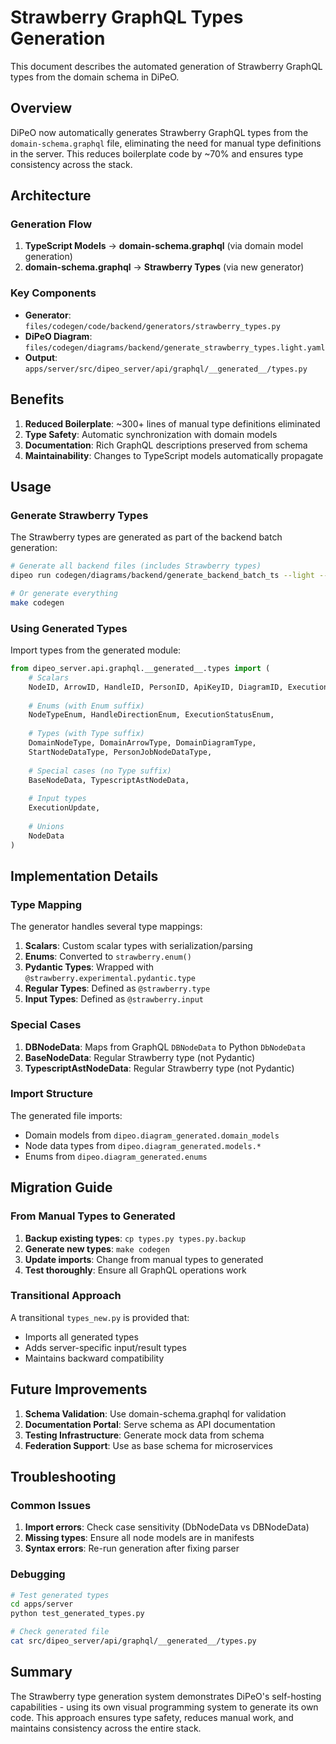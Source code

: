# Strawberry GraphQL Types Generation

This document describes the automated generation of Strawberry GraphQL types from the domain schema in DiPeO.

## Overview

DiPeO now automatically generates Strawberry GraphQL types from the `domain-schema.graphql` file, eliminating the need for manual type definitions in the server. This reduces boilerplate code by ~70% and ensures type consistency across the stack.

## Architecture

### Generation Flow

1. **TypeScript Models** → **domain-schema.graphql** (via domain model generation)
2. **domain-schema.graphql** → **Strawberry Types** (via new generator)

### Key Components

- **Generator**: `files/codegen/code/backend/generators/strawberry_types.py`
- **DiPeO Diagram**: `files/codegen/diagrams/backend/generate_strawberry_types.light.yaml`
- **Output**: `apps/server/src/dipeo_server/api/graphql/__generated__/types.py`

## Benefits

1. **Reduced Boilerplate**: ~300+ lines of manual type definitions eliminated
2. **Type Safety**: Automatic synchronization with domain models
3. **Documentation**: Rich GraphQL descriptions preserved from schema
4. **Maintainability**: Changes to TypeScript models automatically propagate

## Usage

### Generate Strawberry Types

The Strawberry types are generated as part of the backend batch generation:

```bash
# Generate all backend files (includes Strawberry types)
dipeo run codegen/diagrams/backend/generate_backend_batch_ts --light --debug --no-browser

# Or generate everything
make codegen
```

### Using Generated Types

Import types from the generated module:

```python
from dipeo_server.api.graphql.__generated__.types import (
    # Scalars
    NodeID, ArrowID, HandleID, PersonID, ApiKeyID, DiagramID, ExecutionID, JSONScalar,
    
    # Enums (with Enum suffix)
    NodeTypeEnum, HandleDirectionEnum, ExecutionStatusEnum,
    
    # Types (with Type suffix)
    DomainNodeType, DomainArrowType, DomainDiagramType,
    StartNodeDataType, PersonJobNodeDataType,
    
    # Special cases (no Type suffix)
    BaseNodeData, TypescriptAstNodeData,
    
    # Input types
    ExecutionUpdate,
    
    # Unions
    NodeData
)
```

## Implementation Details

### Type Mapping

The generator handles several type mappings:

1. **Scalars**: Custom scalar types with serialization/parsing
2. **Enums**: Converted to `strawberry.enum()`
3. **Pydantic Types**: Wrapped with `@strawberry.experimental.pydantic.type`
4. **Regular Types**: Defined as `@strawberry.type`
5. **Input Types**: Defined as `@strawberry.input`

### Special Cases

1. **DBNodeData**: Maps from GraphQL `DBNodeData` to Python `DbNodeData`
2. **BaseNodeData**: Regular Strawberry type (not Pydantic)
3. **TypescriptAstNodeData**: Regular Strawberry type (not Pydantic)

### Import Structure

The generated file imports:
- Domain models from `dipeo.diagram_generated.domain_models`
- Node data types from `dipeo.diagram_generated.models.*`
- Enums from `dipeo.diagram_generated.enums`

## Migration Guide

### From Manual Types to Generated

1. **Backup existing types**: `cp types.py types.py.backup`
2. **Generate new types**: `make codegen`
3. **Update imports**: Change from manual types to generated
4. **Test thoroughly**: Ensure all GraphQL operations work

### Transitional Approach

A transitional `types_new.py` is provided that:
- Imports all generated types
- Adds server-specific input/result types
- Maintains backward compatibility

## Future Improvements

1. **Schema Validation**: Use domain-schema.graphql for validation
2. **Documentation Portal**: Serve schema as API documentation
3. **Testing Infrastructure**: Generate mock data from schema
4. **Federation Support**: Use as base schema for microservices

## Troubleshooting

### Common Issues

1. **Import errors**: Check case sensitivity (DbNodeData vs DBNodeData)
2. **Missing types**: Ensure all node models are in manifests
3. **Syntax errors**: Re-run generation after fixing parser

### Debugging

```bash
# Test generated types
cd apps/server
python test_generated_types.py

# Check generated file
cat src/dipeo_server/api/graphql/__generated__/types.py
```

## Summary

The Strawberry type generation system demonstrates DiPeO's self-hosting capabilities - using its own visual programming system to generate its own code. This approach ensures type safety, reduces manual work, and maintains consistency across the entire stack.